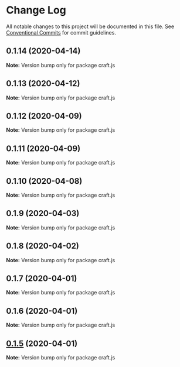 # Change Log

All notable changes to this project will be documented in this file.
See [Conventional Commits](https://conventionalcommits.org) for commit guidelines.

## 0.1.14 (2020-04-14)

**Note:** Version bump only for package craft.js





## 0.1.13 (2020-04-12)

**Note:** Version bump only for package craft.js





## 0.1.12 (2020-04-09)

**Note:** Version bump only for package craft.js





## 0.1.11 (2020-04-09)

**Note:** Version bump only for package craft.js





## 0.1.10 (2020-04-08)

**Note:** Version bump only for package craft.js





## 0.1.9 (2020-04-03)

**Note:** Version bump only for package craft.js





## 0.1.8 (2020-04-02)

**Note:** Version bump only for package craft.js





## 0.1.7 (2020-04-01)

**Note:** Version bump only for package craft.js





## 0.1.6 (2020-04-01)

**Note:** Version bump only for package craft.js





## [0.1.5](https://github.com/candulabs/craft.js/compare/v0.1.0-beta.3...v0.1.5) (2020-04-01)

**Note:** Version bump only for package craft.js
